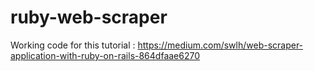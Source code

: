 # ruby-web-scraper
Working code for this tutorial : https://medium.com/swlh/web-scraper-application-with-ruby-on-rails-864dfaae6270
